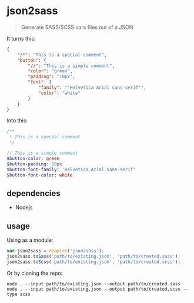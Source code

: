 # json2sass
> Generate SASS/SCSS vars files out of a JSON

It turns this:
```json
{
    "/*": "This is a special comment",
    "button": {
        "//": "This is a simple comment",
        "color": "green",
        "padding": "10px",
        "font": {
            "family": "'Helvetica Arial sans-serif'",
            "color": "white"
        }
    }
}
```

Into this:
```sass
/**
 * This is a special comment
 */

// This is a simple comment
$button-color: green
$button-padding: 10px
$button-font-family: 'Helvetica Arial sans-serif'
$button-font-color: white
```

## dependencies
* Nodejs

## usage
Using as a module:
```javascript
var json2sass = require('json2sass');
json2sass.toSass('path/to/existing.json', 'path/to/created.sass');
json2sass.toScss('path/to/existing.json', 'path/to/created.scss');
```

Or by cloning the repo:
```shell
node . --input path/to/existing.json --output path/to/created.sass
node . --input path/to/existing.json --output path/to/created.scss --type scss
```